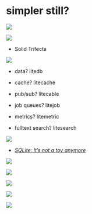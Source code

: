 # simpler still?

![](img/sqlite.svg) <!-- .element class="fragment" style="width: 50%" -->


![](img/solid_trifecta.png)

* Solid Trifecta


![](img/litestack.png) <!-- .element style="width: 30%" -->

* data? litedb
<!-- .element class="fragment" -->
* cache? litecache
<!-- .element class="fragment" -->
* pub/sub? litecable
<!-- .element class="fragment" -->
* job queues? litejob
<!-- .element class="fragment" -->
* metrics? litemetric
<!-- .element class="fragment" -->
* fulltext search? litesearch
<!-- .element class="fragment" -->


![](img/tomash_2024.jpg) <!-- .element style="width: 70%" -->

* _[SQLite: It’s not a toy anymore](https://www.youtube.com/watch?v=0vBCu8MEZD4)_


<a href="https://bsky.app/profile/jacob.gold/post/3langb3tse22q">

  ![](img/bluesky_infra.png) <!-- .element style="width: 50%" -->

</a>


<a href="https://bsky.app/profile/jacob.gold/post/3lanq5xtjw22y">

  ![](img/bluesky_sqlite.png) <!-- .element style="width: 50%" -->

</a>


<a href="https://bsky.app/profile/joel.drapper.me/post/3lao7dsnhj22p">

  ![](img/tall_tables.png) <!-- .element style="width: 50%" -->

</a>


<a href="https://bsky.app/profile/joel.drapper.me/post/3lao7wdhmgk25">

  ![](img/sqlite_benefits.png) <!-- .element style="width: 50%" -->

</a>


[![](img/libsql.png)](https://turso.tech/libsql)
